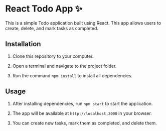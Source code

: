 # React Todo App ✨

This is a simple Todo application built using React. This app allows users to create, delete, and mark tasks as completed.

## Installation

1. Clone this repository to your computer.

2. Open a terminal and navigate to the project folder.

3. Run the command `npm install` to install all dependencies.

## Usage

1. After installing dependencies, run `npm start` to start the application.

2. The app will be available at `http://localhost:3000` in your browser.

3. You can create new tasks, mark them as completed, and delete them.
